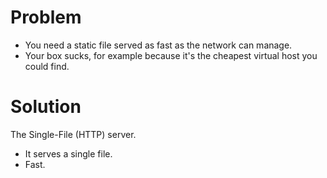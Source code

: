 Problem
=======

* You need a static file served as fast as the network can manage.
* Your box sucks, for example because it's the cheapest virtual host you could find.

Solution
========

The Single-File (HTTP) server.
* It serves a single file.
* Fast.
